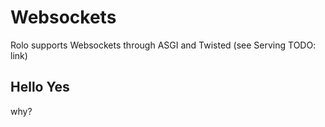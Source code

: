 Websockets
==========

Rolo supports Websockets through ASGI and Twisted (see Serving TODO: link)

## Hello Yes

why?
